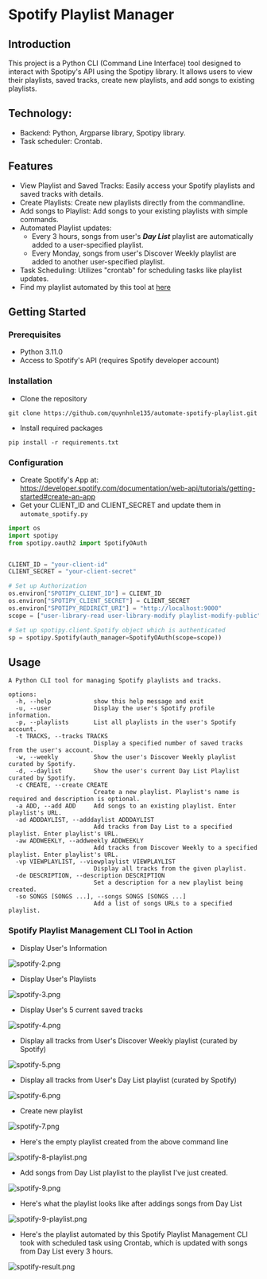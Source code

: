 # Spotify Playlist Manager

## Introduction
This project is a Python CLI (Command Line Interface) tool designed to interact with Spotipy's API using the Spotipy library. It allows users to view their playlists, saved tracks, create new playlists, and add songs to existing playlists.


## Technology:
- Backend: Python, Argparse library, Spotipy library.
- Task scheduler: Crontab.


## Features
- View Playlist and Saved Tracks: Easily access your Spotify playlists and saved tracks with details.
- Create Playlists: Create new playlists directly from the commandline.
- Add songs to Playlist: Add songs to your existing playlists with simple commands.
- Automated Playlist updates:
  - Every 3 hours, songs from user's **_Day List_** playlist are automatically added to a user-specified playlist.
  - Every Monday, songs from user's Discover Weekly playlist are added to another user-specified playlist.
- Task Scheduling: Utilizes "crontab" for scheduling tasks like playlist updates. 
- Find my playlist automated by this tool at <a href="https://open.spotify.com/playlist/67fRWrYNLNRQ4Z0az53tVH?si=deb261ee8dda4dd4">here</a>

## Getting Started

### Prerequisites
- Python 3.11.0
- Access to Spotify's API (requires Spotify developer account)

### Installation
- Clone the repository
```commandline
git clone https://github.com/quynhnle135/automate-spotify-playlist.git
```

- Install required packages
```commandline
pip install -r requirements.txt
```

### Configuration
- Create Spotify's App at: https://developer.spotify.com/documentation/web-api/tutorials/getting-started#create-an-app
- Get your CLIENT_ID and CLIENT_SECRET and update them in ```automate_spotify.py```


```python
import os
import spotipy
from spotipy.oauth2 import SpotifyOAuth


CLIENT_ID = "your-client-id"
CLIENT_SECRET = "your-client-secret"

# Set up Authorization
os.environ["SPOTIPY_CLIENT_ID"] = CLIENT_ID
os.environ["SPOTIPY_CLIENT_SECRET"] = CLIENT_SECRET
os.environ["SPOTIPY_REDIRECT_URI"] = "http://localhost:9000"
scope = ["user-library-read user-library-modify playlist-modify-public"]

# Set up spotipy.client.Spotify object which is authenticated
sp = spotipy.Spotify(auth_manager=SpotifyOAuth(scope=scope))
```

## Usage
```commandline
A Python CLI tool for managing Spotify playlists and tracks.

options:
  -h, --help            show this help message and exit
  -u, --user            Display the user's Spotify profile information.
  -p, --playlists       List all playlists in the user's Spotify account.
  -t TRACKS, --tracks TRACKS
                        Display a specified number of saved tracks from the user's account.
  -w, --weekly          Show the user's Discover Weekly playlist curated by Spotify.
  -d, --daylist         Show the user's current Day List Playlist curated by Spotify.
  -c CREATE, --create CREATE
                        Create a new playlist. Playlist's name is required and description is optional.
  -a ADD, --add ADD     Add songs to an existing playlist. Enter playlist's URL.
  -ad ADDDAYLIST, --adddaylist ADDDAYLIST
                        Add tracks from Day List to a specified playlist. Enter playlist's URL.
  -aw ADDWEEKLY, --addweekly ADDWEEKLY
                        Add tracks from Discover Weekly to a specified playlist. Enter playlist's URL.
  -vp VIEWPLAYLIST, --viewplaylist VIEWPLAYLIST
                        Display all tracks from the given playlist.
  -de DESCRIPTION, --description DESCRIPTION
                        Set a description for a new playlist being created.
  -so SONGS [SONGS ...], --songs SONGS [SONGS ...]
                        Add a list of songs URLs to a specified playlist.

```

### Spotify Playlist Management CLI Tool in Action

- Display User's Information

![spotify-2.png](screenshots%2Fspotify-2.png)

- Display User's Playlists

![spotify-3.png](screenshots%2Fspotify-3.png)

- Display User's 5 current saved tracks

![spotify-4.png](screenshots%2Fspotify-4.png)

- Display all tracks from User's Discover Weekly playlist (curated by Spotify)

![spotify-5.png](screenshots%2Fspotify-5.png)

- Display all tracks from User's Day List playlist (curated by Spotify)

![spotify-6.png](screenshots%2Fspotify-6.png)

- Create new playlist

![spotify-7.png](screenshots%2Fspotify-7.png)

- Here's the empty playlist created from the above command line

![spotify-8-playlist.png](screenshots%2Fspotify-8-playlist.png)

- Add songs from Day List playlist to the playlist I've just created.

![spotify-9.png](screenshots%2Fspotify-9.png)

- Here's what the playlist looks like after addings songs from Day List

![spotify-9-playlist.png](screenshots%2Fspotify-9-playlist.png)

- Here's the playlist automated by this Spotify Playlist Management CLI took with scheduled task using Crontab, which is updated with songs from Day List every 3 hours.

![spotify-result.png](screenshots%2Fspotify-result.png)
